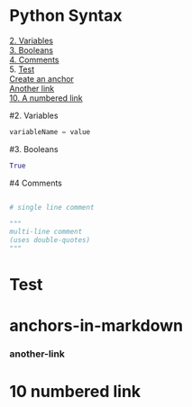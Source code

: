 # Python Syntax

[2. Variables](#2.Variables)  
[3. Booleans](#3.)  
[4. Comments](#Comments)  
5. [Test](#Test)  
[Create an anchor](#anchors-in-markdown)  
[Another link](#another-link)  
[10. A numbered link](#10-numbered-link)

#2. Variables

```python
variableName = value
```

#3. Booleans

```python
True
```

#4 Comments

```python

# single line comment

"""
multi-line comment
(uses double-quotes)
"""

```

# Test

# anchors-in-markdown

### another-link

# 10 numbered link
